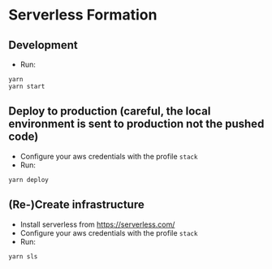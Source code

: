 # Serverless Formation

## Development
- Run:
```
yarn
yarn start
```

## Deploy to production (careful, the local environment is sent to production not the pushed code)
- Configure your aws credentials with the profile `stack`
- Run:
```
yarn deploy
```

## (Re-)Create infrastructure
- Install serverless from https://serverless.com/
- Configure your aws credentials with the profile `stack`
- Run:
```
yarn sls
```